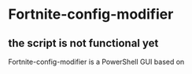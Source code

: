 # Fortnite-config-modifier
## the script is not functional yet
Fortnite-config-modifier is a PowerShell GUI based on  
